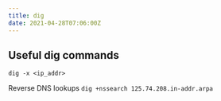 ```yaml
---
title: dig
date: 2021-04-28T07:06:00Z
---
```


## Useful dig commands

`dig -x <ip_addr>`

Reverse DNS lookups
`dig +nssearch 125.74.208.in-addr.arpa`
